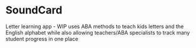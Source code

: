 # SoundCard

Letter learning app - WIP
uses ABA methods to teach kids letters and the English alphabet
while also allowing teachers/ABA specialists to track many student progress in one place
